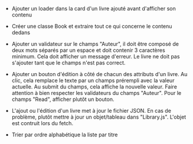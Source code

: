 - Ajouter un loader dans la card d'un livre ajouté avant d'afficher son contenu

- Créer une classe Book et extraire tout ce qui concerne le contenu dedans

- Ajouter un validateur sur le champs "Auteur", il doit être composé de deux mots séparés par un espace et doit contenir 3 caractères minimum. Cela doit afficher un message d'erreur. Le livre ne doit pas s'ajouter tant que le champs n'est pas correct.

- Ajouter un bouton d'édition à côté de chacun des attributs d'un livre. Au clic, cela remplace le texte par un champs prérempli avec la valeur actuelle. Au submit du champs, cela affiche la nouvelle valeur. Faire attention à bien respecter les validateurs du champs "Auteur". Pour le champs "Read", afficher plutôt un bouton.

- L'ajout ou l'édition d'un livre met à jour le fichier JSON. En cas de problème, plutôt mettre à jour un objet/tableau dans "Library.js". L'objet est contruit lors du fetch.

- Trier par ordre alphabétique la liste par titre